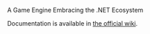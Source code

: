 
A Game Engine Embracing the .NET Ecosystem

Documentation is available in [the official wiki](https://github.com/NGame-Engine/NGame/wiki).
